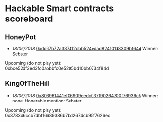# Hackable Smart contracts scoreboard

## HoneyPot
* *18/06/2018* [0xdd67b72a337412cbb524edad824101d8309bf64d](https://ropsten.etherscan.io/address/0xdd67b72a337412cbb524edad824101d8309bf64d)
Winner: Sebster

Upcoming (do not play yet): 0xbce52df3ed3fc0abbbfc0e5295bd10bb0734f84d


## KingOfTheHill
* *18/06/2018* [0x806961441ef06909eedc037f90264700f76936c5](https://ropsten.etherscan.io/address/0x806961441ef06909eedc037f90264700f76936c5) Winner: none. Honerable mention: Sebster

Upcoming (do not play yet): 0x3783d6ccb7dbf16689386b7bd2674cb95f7626ec
